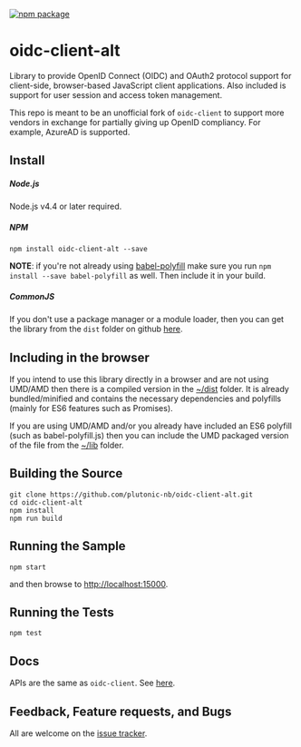 [![npm package](https://badge.fury.io/js/oidc-client.svg)](https://www.npmjs.com/package/oidc-client-alt)

# oidc-client-alt

Library to provide OpenID Connect (OIDC) and OAuth2 protocol support for client-side, browser-based JavaScript client applications. 
Also included is support for user session and access token management.

This repo is meant to be an unofficial fork of `oidc-client` to support more vendors in exchange for partially giving up OpenID compliancy. For example, AzureAD is supported.

## Install

##### Node.js

Node.js v4.4 or later required.

##### NPM

`npm install oidc-client-alt --save`

**NOTE**: if you're not already using [babel-polyfill](https://www.npmjs.com/package/babel-polyfill) make sure you run
`npm install --save babel-polyfill` as well. Then include it in your build.

##### CommonJS
If you don't use a package manager or a module loader, then you can get the library from the `dist` folder on github [here](dist).

## Including in the browser

If you intend to use this library directly in a browser and are not using UMD/AMD then there is a compiled version in the [~/dist](dist) folder. 
It is already bundled/minified and contains the necessary dependencies and polyfills (mainly for ES6 features such as Promises).

If you are using UMD/AMD and/or you already have included an ES6 polyfill (such as babel-polyfill.js) then you can include the UMD packaged version of the file from the [~/lib](lib) folder.

## Building the Source

```
git clone https://github.com/plutonic-nb/oidc-client-alt.git
cd oidc-client-alt
npm install
npm run build
```

## Running the Sample

`npm start`

and then browse to [http://localhost:15000](http://localhost:15000).

## Running the Tests

`npm test`

## Docs

APIs are the same as `oidc-client`. See [here](https://github.com/IdentityModel/oidc-client-js/wiki).

## Feedback, Feature requests, and Bugs

All are welcome on the [issue tracker](https://github.com/plutonic-nb/oidc-client-alt/issues).
